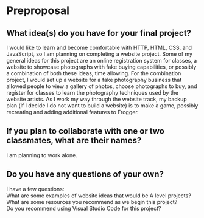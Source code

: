 # Preproposal

## What idea(s) do you have for your final project?

I would like to learn and become comfortable with HTTP, HTML, CSS, and JavaScript, so I am planning on completing a website project. Some of my general ideas for this project are an online registration system for classes, a website to showcase photographs with fake buying capabilities, or possibly a combination of both these ideas, time allowing. For the combination project, I would set up a website for a fake photography business that allowed people to view a gallery of photos, choose photographs to buy, and register for classes to learn the photography techniques used by the website artists. As I work my way through the website track, my backup plan (if I decide I do not want to build a website) is to make a game, possibly recreating and adding additional features to Frogger.

## If you plan to collaborate with one or two classmates, what are their names?

I am planning to work alone.

## Do you have any questions of your own?

I have a few questions:<br />
What are some examples of website ideas that would be A level projects?<br />
What are some resources you recommend as we begin this project?<br />
Do you recommend using Visual Studio Code for this project?


